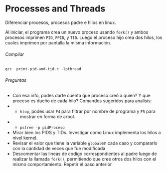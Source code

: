 Processes and Threads
============================
Diferenciar procesos, procesos padre e hilos en linux.


Al iniciar, el programa crea un nuevo proceso usando `fork()` y ambos procesos imprimen `PID`, `PPID`, y `TID`. Luego el proceso hijo crea dos hilos, los cuales imprimen por pantalla la misma información.

###### Compilar
`gcc  print-pid-and-tid.c -lpthread`


###### Preguntas
* Con esa info, podes darte cuenta que proceso creó a quien? Y que proceso es dueño de cada hilo? Comandos sugeridos para analisis:
* *  `htop`, podes usar `F4` para filtrar por nombre de programa y `F5` para mostrar en forma de arbol.
* * `pstree -p pidProceso`
* Mirar bien los PIDS y TIDs. Investigar como Linux implementa los hilos a nivel kernel.
* Revisar el valor que tiene la variable `global`en cada caso y compararlo con la cantidad de veces que fue modificada 
* Descomentar las lineas de codigo correspondientes al padre luego de realizar la llamada `fork()`, permitiendo que cree otros dos hilos con el mismo comportamiento. Repetir el paso anterior
